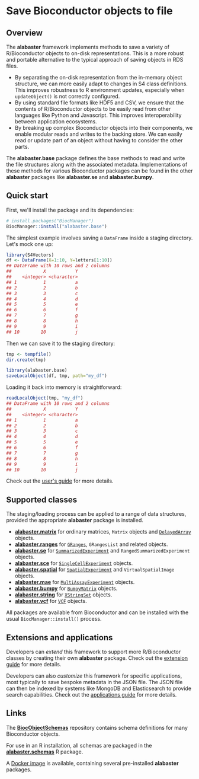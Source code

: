 # Save Bioconductor objects to file

## Overview

The **alabaster** framework implements methods to save a variety of R/Bioconductor objects to on-disk representations.
This is a more robust and portable alternative to the typical approach of saving objects in RDS files.

- By separating the on-disk representation from the in-memory object structure, we can more easily adapt to changes in S4 class definitions.
  This improves robustness to R environment updates, especially when `updateObject()` is not correctly configured.
- By using standard file formats like HDF5 and CSV, we ensure that the contents of R/Bioconductor objects to be easily read from other languages like Python and Javascript.
  This improves interoperability between application ecosystems.
- By breaking up complex Bioconductor objects into their components, we enable modular reads and writes to the backing store.
  We can easily read or update part of an object without having to consider the other parts.

The **alabaster.base** package defines the base methods to read and write the file structures along with the associated metadata.
Implementations of these methods for various Bioconductor packages can be found in the other **alabaster** packages like **alabaster.se** and **alabaster.bumpy**.

## Quick start

First, we'll install the package and its dependencies:

```r
# install.packages("BiocManager")
BiocManager::install("alabaster.base")
```

The simplest example involves saving a `DataFrame` inside a staging directory.
Let's mock one up:

```r
library(S4Vectors)
df <- DataFrame(X=1:10, Y=letters[1:10])
## DataFrame with 10 rows and 2 columns
##            X           Y
##    <integer> <character>
## 1          1           a
## 2          2           b
## 3          3           c
## 4          4           d
## 5          5           e
## 6          6           f
## 7          7           g
## 8          8           h
## 9          9           i
## 10        10           j
```

Then we can save it to the staging directory:

```r
tmp <- tempfile()
dir.create(tmp)

library(alabaster.base)
saveLocalObject(df, tmp, path="my_df")
```
  
Loading it back into memory is straightforward:

```r
readLocalObject(tmp, "my_df")
## DataFrame with 10 rows and 2 columns
##            X           Y
##    <integer> <character>
## 1          1           a
## 2          2           b
## 3          3           c
## 4          4           d
## 5          5           e
## 6          6           f
## 7          7           g
## 8          8           h
## 9          9           i
## 10        10           j
```

Check out the [user's guide](https://artifactdb.github.io/alabaster.base/articles/userguide.html) for more details.

## Supported classes

The staging/loading process can be applied to a range of data structures, provided the appropriate **alabaster** package is installed.

- [**alabaster.matrix**](https://github.com/ArtifactDB/alabaster.matrix) for ordinary matrices, `Matrix` objects and [`DelayedArray`](https://bioconductor.org/packages/DelayedArray) objects.
- [**alabaster.ranges**](https://github.com/ArtifactDB/alabaster.ranges) for [`GRanges`](https://bioconductor.org/packages/GenomicRanges), `GRangesList` and related objects.
- [**alabaster.se**](https://github.com/ArtifactDB/alabaster.se) for [`SummarizedExperiment`](https://bioconductor.org/packages/SummarizedExperiment) and `RangedSummarizedExperiment` objects.
- [**alabaster.sce**](https://github.com/ArtifactDB/alabaster.sce) for [`SingleCellExperiment`](https://bioconductor.org/packages/SingleCellExperiment) objects.
- [**alabaster.spatial**](https://github.com/ArtifactDB/alabaster.spatial) for [`SpatialExperiment`](https://bioconductor.org/packages/SpatialExperiment) and `VirtualSpatialImage` objects.
- [**alabaster.mae**](https://github.com/ArtifactDB/alabaster.mae) for [`MultiAssayExperiment`](https://bioconductor.org/packages/MultiAssayExperiment) objects.
- [**alabaster.bumpy**](https://github.com/ArtifactDB/alabaster.bumpy) for [`BumpyMatrix`](https://bioconductor.org/packages/BumpyMatrix) objects.
- [**alabaster.string**](https://github.com/ArtifactDB/alabaster.string) for [`XStringSet`](https://bioconductor.org/packages/Biostrings) objects.
- [**alabaster.vcf**](https://github.com/ArtifactDB/alabaster.vcf) for [`VCF`](https://bioconductor.org/packages/Biostrings) objects.

All packages are available from Bioconductor and can be installed with the usual `BiocManager::install()` process.

## Extensions and applications

Developers can _extend_ this framework to support more R/Bioconductor classes by creating their own **alabaster** package.
Check out the [extension guide](https://artifactdb.github.io/alabaster.base/articles/extensions.html) for more details.

Developers can also _customize_ this framework for specific applications, most typically to save bespoke metadata in the JSON file.
The JSON file can then be indexed by systems like MongoDB and Elasticsearch to provide search capabilities.
Check out the [applications guide](https://artifactdb.github.io/alabaster.base/articles/applications.html) for more details.

## Links

The [**BiocObjectSchemas**](https://github.com/ArtifactDB/BiocObjectSchemas) repository contains schema definitions for many Bioconductor objects.

For use in an R installation, all schemas are packaged in the [**alabaster.schemas**](https://github.com/ArtifactDB/alabaster.schemas) R package.

A [Docker image](https://github.com/ArtifactDB/alabaster-docker/pkgs/container/alabaster-docker%2Fbuilder) is available, containing several pre-installed **alabaster** packages.
